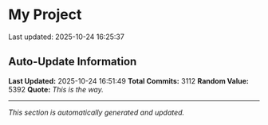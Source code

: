 # My Project


Last updated: 2025-10-24 16:25:37















































































































































































































































































































































































































































































































































































































































































































































































































































































































































































































































































































































































































































































































































































































































































































































































































































































































































































































































































































































































































































































































































































































































































































































































































































































































































































































































































































































































































































































































































































































































































































































































































































































































































































































































































































































































































































## Auto-Update Information

**Last Updated:** 2025-10-24 16:51:49
**Total Commits:** 3112
**Random Value:** 5392
**Quote:** _This is the way._

---
_This section is automatically generated and updated._